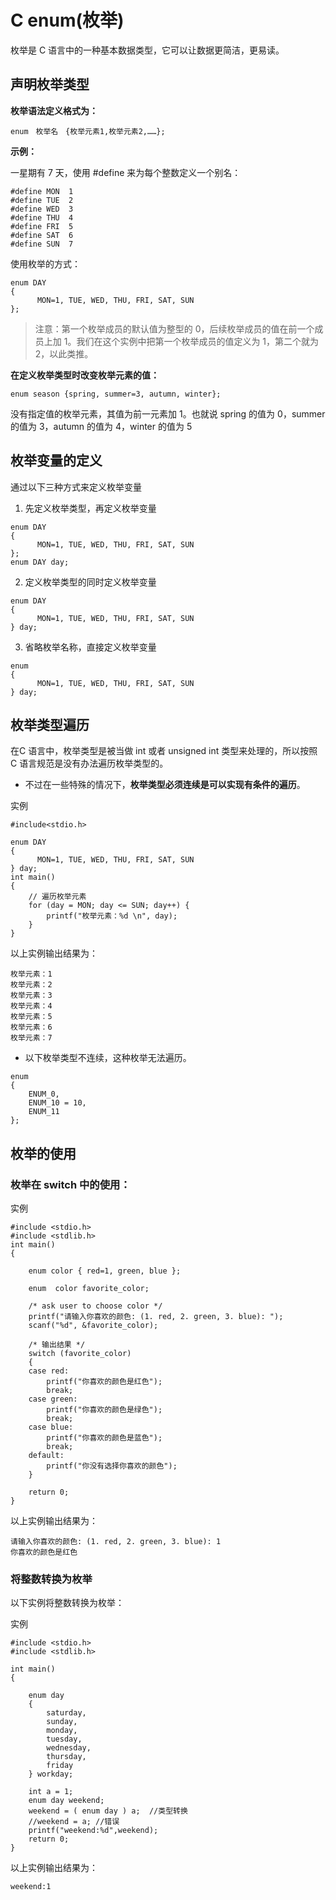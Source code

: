 # C enum(枚举)
枚举是 C 语言中的一种基本数据类型，它可以让数据更简洁，更易读。

## 声明枚举类型
**枚举语法定义格式为：**

```
enum　枚举名　{枚举元素1,枚举元素2,……};
```
**示例：**

一星期有 7 天，使用 #define 来为每个整数定义一个别名：
```
#define MON  1
#define TUE  2
#define WED  3
#define THU  4
#define FRI  5
#define SAT  6
#define SUN  7
```
使用枚举的方式：
```
enum DAY
{
      MON=1, TUE, WED, THU, FRI, SAT, SUN
};
```

> 注意：第一个枚举成员的默认值为整型的 0，后续枚举成员的值在前一个成员上加 1。我们在这个实例中把第一个枚举成员的值定义为 1，第二个就为 2，以此类推。

**在定义枚举类型时改变枚举元素的值：**
```
enum season {spring, summer=3, autumn, winter};
```
没有指定值的枚举元素，其值为前一元素加 1。也就说 spring 的值为 0，summer 的值为 3，autumn 的值为 4，winter 的值为 5

## 枚举变量的定义
通过以下三种方式来定义枚举变量

1. 先定义枚举类型，再定义枚举变量
```
enum DAY
{
      MON=1, TUE, WED, THU, FRI, SAT, SUN
};
enum DAY day;
```
2. 定义枚举类型的同时定义枚举变量
```
enum DAY
{
      MON=1, TUE, WED, THU, FRI, SAT, SUN
} day;
```
3. 省略枚举名称，直接定义枚举变量
```
enum
{
      MON=1, TUE, WED, THU, FRI, SAT, SUN
} day;
```
## 枚举类型遍历
在C 语言中，枚举类型是被当做 int 或者 unsigned int 类型来处理的，所以按照 C 语言规范是没有办法遍历枚举类型的。

- 不过在一些特殊的情况下，**枚举类型必须连续是可以实现有条件的遍历**。

实例
```
#include<stdio.h>
 
enum DAY
{
      MON=1, TUE, WED, THU, FRI, SAT, SUN
} day;
int main()
{
    // 遍历枚举元素
    for (day = MON; day <= SUN; day++) {
        printf("枚举元素：%d \n", day);
    }
}
```
以上实例输出结果为：
```
枚举元素：1 
枚举元素：2 
枚举元素：3 
枚举元素：4 
枚举元素：5 
枚举元素：6 
枚举元素：7
```
- 以下枚举类型不连续，这种枚举无法遍历。
```
enum
{
    ENUM_0,
    ENUM_10 = 10,
    ENUM_11
};
```
## 枚举的使用
### 枚举在 switch 中的使用：

实例
```
#include <stdio.h>
#include <stdlib.h>
int main()
{
 
    enum color { red=1, green, blue };
 
    enum  color favorite_color;
 
    /* ask user to choose color */
    printf("请输入你喜欢的颜色: (1. red, 2. green, 3. blue): ");
    scanf("%d", &favorite_color);
 
    /* 输出结果 */
    switch (favorite_color)
    {
    case red:
        printf("你喜欢的颜色是红色");
        break;
    case green:
        printf("你喜欢的颜色是绿色");
        break;
    case blue:
        printf("你喜欢的颜色是蓝色");
        break;
    default:
        printf("你没有选择你喜欢的颜色");
    }
 
    return 0;
}
```
以上实例输出结果为：
```
请输入你喜欢的颜色: (1. red, 2. green, 3. blue): 1
你喜欢的颜色是红色
```
### 将整数转换为枚举
以下实例将整数转换为枚举：

实例
```
#include <stdio.h>
#include <stdlib.h>
 
int main()
{
 
    enum day
    {
        saturday,
        sunday,
        monday,
        tuesday,
        wednesday,
        thursday,
        friday
    } workday;
 
    int a = 1;
    enum day weekend;
    weekend = ( enum day ) a;  //类型转换
    //weekend = a; //错误
    printf("weekend:%d",weekend);
    return 0;
}
```
以上实例输出结果为：
```
weekend:1
```